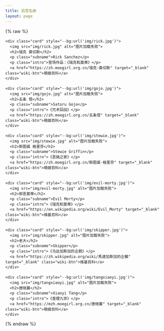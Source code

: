```yaml
---
title: 后宫名册
layout: page
---
```


{% raw %}

<link rel="stylesheet" href="/waifu/style.css">
<div class="grid">

    <div class="card" style="--bg:url('img/rick.jpg')">
      <img src="img/rick.jpg" alt="图片加载失败">
      <h2>瑞克 桑切斯</h2>
      <p class="subname">Rick Sanchez</p>
      <p class="intro">登场作品：《瑞克和莫蒂》</p>
      <a href="https://zh.moegirl.org.cn/瑞克·桑切斯" target="_blank" class="wiki-btn">萌娘百科</a>
    </div>

    <div class="card" style="--bg:url('img/gojo.jpg')">
      <img src="img/gojo.jpg" alt="图片加载失败">
      <h2>五条 悟</h2>
      <p class="subname">Satoru Gojo</p>
      <p class="intro">《咒术回战》</p>
      <a href="https://zh.moegirl.org.cn/五条悟" target="_blank" class="wiki-btn">萌娘百科</a>
    </div>

    <div class="card" style="--bg:url('img/stewie.jpg')">
      <img src="img/stewie.jpg" alt="图片加载失败">
      <h2>斯图威 格里芬</h2>
      <p class="subname">Stewie Griffin</p>
      <p class="intro">《恶搞之家》</p>
      <a href="https://zh.moegirl.org.cn/斯图威·格里芬" target="_blank" class="wiki-btn">萌娘百科</a>
    </div>

    <div class="card" style="--bg:url('img/evil-morty.jpg')">
      <img src="img/evil-morty.jpg" alt="图片加载失败">
      <h2>邪恶莫蒂</h2>
      <p class="subname">Evil Morty</p>
      <p class="intro">《瑞克和莫蒂》</p>
      <a href="https://en.wikipedia.org/wiki/Evil_Morty" target="_blank" class="wiki-btn">维基百科</a>
    </div>

    <div class="card" style="--bg:url('img/skipper.jpg')">
      <img src="img/skipper.jpg" alt="图片加载失败">
      <h2>老大</h2>
      <p class="subname">Skipper</p>
      <p class="intro">《马达加斯加的企鹅》</p>
      <a href="https://zh.wikipedia.org/wiki/馬達加斯加的企鵝" target="_blank" class="wiki-btn">维基百科</a>
    </div>

    <div class="card" style="--bg:url('img/tangxiaoyi.jpg')">
      <img src="img/tangxiaoyi.jpg" alt="图片加载失败">
      <h2>唐晓翼</h2>
      <p class="subname">Xiaoyi Tang</p>
      <p class="intro">《查理九世》</p>
      <a href="https://mzh.moegirl.org.cn/唐晓翼" target="_blank" class="wiki-btn">萌娘百科</a>
    </div>

</div>

{% endraw %}